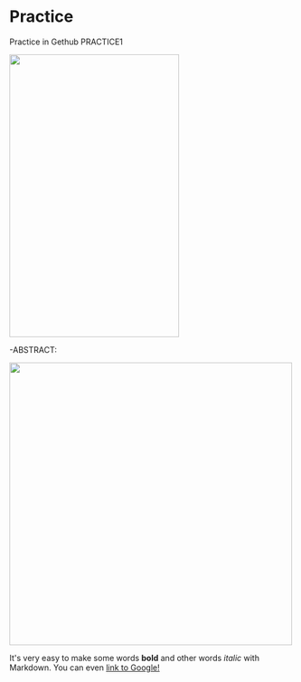 # Practice
Practice in Gethub
PRACTICE1


<img src="https://user-images.githubusercontent.com/42392736/103593889-b7127800-4eff-11eb-9655-27ed0a629b3f.gif" width="300" height="500">


-ABSTRACT:


<img src="https://user-images.githubusercontent.com/42392736/103649250-d2fd3480-4f66-11eb-8b44-2822dd7887c7.png" width="500" height="500">


It's very easy to make some words **bold** and other words *italic* with Markdown. You can even [link to Google!](http://google.com)
